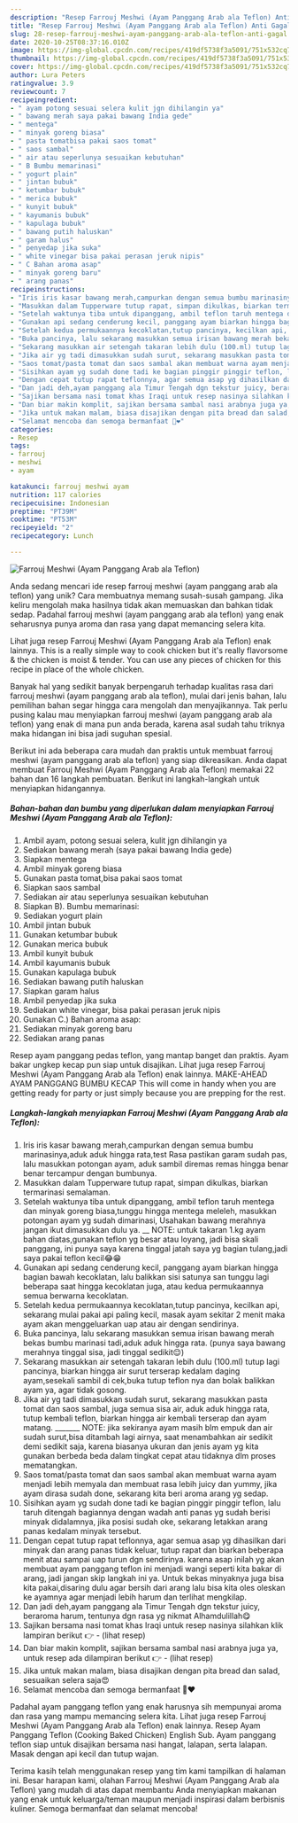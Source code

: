 ```yaml
---
description: "Resep Farrouj Meshwi (Ayam Panggang Arab ala Teflon) Anti Gagal"
title: "Resep Farrouj Meshwi (Ayam Panggang Arab ala Teflon) Anti Gagal"
slug: 28-resep-farrouj-meshwi-ayam-panggang-arab-ala-teflon-anti-gagal
date: 2020-10-25T08:37:16.010Z
image: https://img-global.cpcdn.com/recipes/419df5738f3a5091/751x532cq70/farrouj-meshwi-ayam-panggang-arab-ala-teflon-foto-resep-utama.jpg
thumbnail: https://img-global.cpcdn.com/recipes/419df5738f3a5091/751x532cq70/farrouj-meshwi-ayam-panggang-arab-ala-teflon-foto-resep-utama.jpg
cover: https://img-global.cpcdn.com/recipes/419df5738f3a5091/751x532cq70/farrouj-meshwi-ayam-panggang-arab-ala-teflon-foto-resep-utama.jpg
author: Lura Peters
ratingvalue: 3.9
reviewcount: 7
recipeingredient:
- " ayam potong sesuai selera kulit jgn dihilangin ya"
- " bawang merah saya pakai bawang India gede"
- " mentega"
- " minyak goreng biasa"
- " pasta tomatbisa pakai saos tomat"
- " saos sambal"
- " air atau seperlunya sesuaikan kebutuhan"
- " B Bumbu memarinasi"
- " yogurt plain"
- " jintan bubuk"
- " ketumbar bubuk"
- " merica bubuk"
- " kunyit bubuk"
- " kayumanis bubuk"
- " kapulaga bubuk"
- " bawang putih haluskan"
- " garam halus"
- " penyedap jika suka"
- " white vinegar bisa pakai perasan jeruk nipis"
- " C Bahan aroma asap"
- " minyak goreng baru"
- " arang panas"
recipeinstructions:
- "Iris iris kasar bawang merah,campurkan dengan semua bumbu marinasinya,aduk aduk hingga rata,test Rasa pastikan garam sudah pas, lalu masukkan potongan ayam, aduk sambil diremas remas hingga benar benar tercampur dengan bumbunya."
- "Masukkan dalam Tupperware tutup rapat, simpan dikulkas, biarkan termarinasi semalaman."
- "Setelah waktunya tiba untuk dipanggang, ambil teflon taruh mentega dan minyak goreng biasa,tunggu hingga mentega meleleh, masukkan potongan ayam yg sudah dimarinasi, Usahakan bawang merahnya jangan ikut dimasukkan dulu ya. __ NOTE: untuk takaran 1.kg ayam bahan diatas,gunakan teflon yg besar atau loyang, jadi bisa skali panggang, ini punya saya karena tinggal jatah saya yg bagian tulang,jadi saya pakai teflon kecil😂😁"
- "Gunakan api sedang cenderung kecil, panggang ayam biarkan hingga bagian bawah kecoklatan, lalu balikkan sisi satunya san tunggu lagi beberapa saat hingga kecoklatan juga, atau kedua permukaannya semua berwarna kecoklatan."
- "Setelah kedua permukaannya kecoklatan,tutup pancinya, kecilkan api, sekarang mulai pakai api paling kecil, masak ayam sekitar 2 menit maka ayam akan menggeluarkan uap atau air dengan sendirinya."
- "Buka pancinya, lalu sekarang masukkan semua irisan bawang merah bekas bumbu marinasi tadi,aduk aduk hingga rata. (punya saya bawang merahnya tinggal sisa, jadi tinggal sedikit😌)"
- "Sekarang masukkan air setengah takaran lebih dulu (100.ml) tutup lagi pancinya, biarkan hingga air surut terserap kedalam daging ayam,sesekali sambil di cek,buka tutup teflon nya dan bolak balikkan ayam ya, agar tidak gosong."
- "Jika air yg tadi dimasukkan sudah surut, sekarang masukkan pasta tomat dan saos sambal, juga semua sisa air, aduk aduk hingga rata, tutup kembali teflon, biarkan hingga air kembali terserap dan ayam matang. _______ NOTE: jika sekiranya ayam masih blm empuk dan air sudah surut,bisa ditambah lagi airnya, saat menambahkan air sedikit demi sedikit saja, karena biasanya ukuran dan jenis ayam yg kita gunakan berbeda beda dalam tingkat cepat atau tidaknya dlm proses mematangkan."
- "Saos tomat/pasta tomat dan saos sambal akan membuat warna ayam menjadi lebih memyala dan membuat rasa lebih juicy dan yummy, jika ayam dirasa sudah done, sekarang kita beri aroma arang yg sedap."
- "Sisihkan ayam yg sudah done tadi ke bagian pinggir pinggir teflon, lalu taruh ditengah bagiannya dengan wadah anti panas yg sudah berisi minyak didalamnya, jika posisi sudah oke, sekarang letakkan arang panas kedalam minyak tersebut."
- "Dengan cepat tutup rapat teflonnya, agar semua asap yg dihasilkan dari minyak dan arang panas tidak keluar, tutup rapat dan biarkan beberapa menit atau sampai uap turun dgn sendirinya. karena asap inilah yg akan membuat ayam panggang teflon ini menjadi wangi seperti kita bakar di arang, jadi jangan skip langkah ini ya. Untuk bekas minyaknya juga bisa kita pakai,disaring dulu agar bersih dari arang lalu bisa kita oles oleskan ke ayamnya agar menjadi lebih harum dan terlihat mengkilap."
- "Dan jadi deh,ayam panggang ala Timur Tengah dgn tekstur juicy, beraroma harum, tentunya dgn rasa yg nikmat Alhamdulillah😋"
- "Sajikan bersama nasi tomat khas Iraqi untuk resep nasinya silahkan klik lampiran berikut 👉             (lihat resep)"
- "Dan biar makin komplit, sajikan bersama sambal nasi arabnya juga ya, untuk resep ada dilampiran berikut 👉             (lihat resep)"
- "Jika untuk makan malam, biasa disajikan dengan pita bread dan salad, sesuaikan selera saja😍"
- "Selamat mencoba dan semoga bermanfaat 🌹❤️"
categories:
- Resep
tags:
- farrouj
- meshwi
- ayam

katakunci: farrouj meshwi ayam 
nutrition: 117 calories
recipecuisine: Indonesian
preptime: "PT39M"
cooktime: "PT53M"
recipeyield: "2"
recipecategory: Lunch

---
```



![Farrouj Meshwi (Ayam Panggang Arab ala Teflon)](https://img-global.cpcdn.com/recipes/419df5738f3a5091/751x532cq70/farrouj-meshwi-ayam-panggang-arab-ala-teflon-foto-resep-utama.jpg)

Anda sedang mencari ide resep farrouj meshwi (ayam panggang arab ala teflon) yang unik? Cara membuatnya memang susah-susah gampang. Jika keliru mengolah maka hasilnya tidak akan memuaskan dan bahkan tidak sedap. Padahal farrouj meshwi (ayam panggang arab ala teflon) yang enak seharusnya punya aroma dan rasa yang dapat memancing selera kita.

Lihat juga resep Farrouj Meshwi (Ayam Panggang Arab ala Teflon) enak lainnya. This is a really simple way to cook chicken but it&#39;s really flavorsome &amp; the chicken is moist &amp; tender. You can use any pieces of chicken for this recipe in place of the whole chicken.

Banyak hal yang sedikit banyak berpengaruh terhadap kualitas rasa dari farrouj meshwi (ayam panggang arab ala teflon), mulai dari jenis bahan, lalu pemilihan bahan segar hingga cara mengolah dan menyajikannya. Tak perlu pusing kalau mau menyiapkan farrouj meshwi (ayam panggang arab ala teflon) yang enak di mana pun anda berada, karena asal sudah tahu triknya maka hidangan ini bisa jadi suguhan spesial.


Berikut ini ada beberapa cara mudah dan praktis untuk membuat farrouj meshwi (ayam panggang arab ala teflon) yang siap dikreasikan. Anda dapat membuat Farrouj Meshwi (Ayam Panggang Arab ala Teflon) memakai 22 bahan dan 16 langkah pembuatan. Berikut ini langkah-langkah untuk menyiapkan hidangannya.

<!--inarticleads1-->

##### Bahan-bahan dan bumbu yang diperlukan dalam menyiapkan Farrouj Meshwi (Ayam Panggang Arab ala Teflon):

1. Ambil  ayam, potong sesuai selera, kulit jgn dihilangin ya
1. Sediakan  bawang merah (saya pakai bawang India gede)
1. Siapkan  mentega
1. Ambil  minyak goreng biasa
1. Gunakan  pasta tomat,bisa pakai saos tomat
1. Siapkan  saos sambal
1. Sediakan  air atau seperlunya sesuaikan kebutuhan
1. Siapkan  B). Bumbu memarinasi:
1. Sediakan  yogurt plain
1. Ambil  jintan bubuk
1. Gunakan  ketumbar bubuk
1. Gunakan  merica bubuk
1. Ambil  kunyit bubuk
1. Ambil  kayumanis bubuk
1. Gunakan  kapulaga bubuk
1. Sediakan  bawang putih haluskan
1. Siapkan  garam halus
1. Ambil  penyedap jika suka
1. Sediakan  white vinegar, bisa pakai perasan jeruk nipis
1. Gunakan  C.) Bahan aroma asap:
1. Sediakan  minyak goreng baru
1. Sediakan  arang panas


Resep ayam panggang pedas teflon, yang mantap banget dan praktis. Ayam bakar ungkep kecap pun siap untuk disajikan. Lihat juga resep Farrouj Meshwi (Ayam Panggang Arab ala Teflon) enak lainnya. MAKE-AHEAD AYAM PANGGANG BUMBU KECAP This will come in handy when you are getting ready for party or just simply because you are prepping for the rest. 

<!--inarticleads2-->

##### Langkah-langkah menyiapkan Farrouj Meshwi (Ayam Panggang Arab ala Teflon):

1. Iris iris kasar bawang merah,campurkan dengan semua bumbu marinasinya,aduk aduk hingga rata,test Rasa pastikan garam sudah pas, lalu masukkan potongan ayam, aduk sambil diremas remas hingga benar benar tercampur dengan bumbunya.
1. Masukkan dalam Tupperware tutup rapat, simpan dikulkas, biarkan termarinasi semalaman.
1. Setelah waktunya tiba untuk dipanggang, ambil teflon taruh mentega dan minyak goreng biasa,tunggu hingga mentega meleleh, masukkan potongan ayam yg sudah dimarinasi, Usahakan bawang merahnya jangan ikut dimasukkan dulu ya. __ NOTE: untuk takaran 1.kg ayam bahan diatas,gunakan teflon yg besar atau loyang, jadi bisa skali panggang, ini punya saya karena tinggal jatah saya yg bagian tulang,jadi saya pakai teflon kecil😂😁
1. Gunakan api sedang cenderung kecil, panggang ayam biarkan hingga bagian bawah kecoklatan, lalu balikkan sisi satunya san tunggu lagi beberapa saat hingga kecoklatan juga, atau kedua permukaannya semua berwarna kecoklatan.
1. Setelah kedua permukaannya kecoklatan,tutup pancinya, kecilkan api, sekarang mulai pakai api paling kecil, masak ayam sekitar 2 menit maka ayam akan menggeluarkan uap atau air dengan sendirinya.
1. Buka pancinya, lalu sekarang masukkan semua irisan bawang merah bekas bumbu marinasi tadi,aduk aduk hingga rata. (punya saya bawang merahnya tinggal sisa, jadi tinggal sedikit😌)
1. Sekarang masukkan air setengah takaran lebih dulu (100.ml) tutup lagi pancinya, biarkan hingga air surut terserap kedalam daging ayam,sesekali sambil di cek,buka tutup teflon nya dan bolak balikkan ayam ya, agar tidak gosong.
1. Jika air yg tadi dimasukkan sudah surut, sekarang masukkan pasta tomat dan saos sambal, juga semua sisa air, aduk aduk hingga rata, tutup kembali teflon, biarkan hingga air kembali terserap dan ayam matang. _______ NOTE: jika sekiranya ayam masih blm empuk dan air sudah surut,bisa ditambah lagi airnya, saat menambahkan air sedikit demi sedikit saja, karena biasanya ukuran dan jenis ayam yg kita gunakan berbeda beda dalam tingkat cepat atau tidaknya dlm proses mematangkan.
1. Saos tomat/pasta tomat dan saos sambal akan membuat warna ayam menjadi lebih memyala dan membuat rasa lebih juicy dan yummy, jika ayam dirasa sudah done, sekarang kita beri aroma arang yg sedap.
1. Sisihkan ayam yg sudah done tadi ke bagian pinggir pinggir teflon, lalu taruh ditengah bagiannya dengan wadah anti panas yg sudah berisi minyak didalamnya, jika posisi sudah oke, sekarang letakkan arang panas kedalam minyak tersebut.
1. Dengan cepat tutup rapat teflonnya, agar semua asap yg dihasilkan dari minyak dan arang panas tidak keluar, tutup rapat dan biarkan beberapa menit atau sampai uap turun dgn sendirinya. karena asap inilah yg akan membuat ayam panggang teflon ini menjadi wangi seperti kita bakar di arang, jadi jangan skip langkah ini ya. Untuk bekas minyaknya juga bisa kita pakai,disaring dulu agar bersih dari arang lalu bisa kita oles oleskan ke ayamnya agar menjadi lebih harum dan terlihat mengkilap.
1. Dan jadi deh,ayam panggang ala Timur Tengah dgn tekstur juicy, beraroma harum, tentunya dgn rasa yg nikmat Alhamdulillah😋
1. Sajikan bersama nasi tomat khas Iraqi untuk resep nasinya silahkan klik lampiran berikut 👉 -             (lihat resep)
1. Dan biar makin komplit, sajikan bersama sambal nasi arabnya juga ya, untuk resep ada dilampiran berikut 👉 -             (lihat resep)
1. Jika untuk makan malam, biasa disajikan dengan pita bread dan salad, sesuaikan selera saja😍
1. Selamat mencoba dan semoga bermanfaat 🌹❤️


Padahal ayam panggang teflon yang enak harusnya sih mempunyai aroma dan rasa yang mampu memancing selera kita. Lihat juga resep Farrouj Meshwi (Ayam Panggang Arab ala Teflon) enak lainnya. Resep Ayam Panggang Teflon (Cooking Baked Chicken) English Sub. Ayam panggang teflon siap untuk disajikan bersama nasi hangat, lalapan, serta lalapan. Masak dengan api kecil dan tutup wajan. 

Terima kasih telah menggunakan resep yang tim kami tampilkan di halaman ini. Besar harapan kami, olahan Farrouj Meshwi (Ayam Panggang Arab ala Teflon) yang mudah di atas dapat membantu Anda menyiapkan makanan yang enak untuk keluarga/teman maupun menjadi inspirasi dalam berbisnis kuliner. Semoga bermanfaat dan selamat mencoba!
